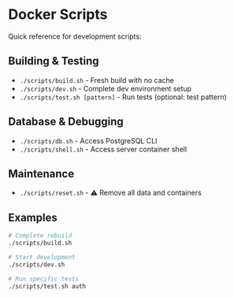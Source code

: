 # Docker Scripts

Quick reference for development scripts:

## Building & Testing

- `./scripts/build.sh` - Fresh build with no cache
- `./scripts/dev.sh` - Complete dev environment setup
- `./scripts/test.sh [pattern]` - Run tests (optional: test pattern)

## Database & Debugging

- `./scripts/db.sh` - Access PostgreSQL CLI
- `./scripts/shell.sh` - Access server container shell

## Maintenance

- `./scripts/reset.sh` - ⚠️ Remove all data and containers

## Examples

```bash
# Complete rebuild
./scripts/build.sh

# Start development
./scripts/dev.sh

# Run specific tests
./scripts/test.sh auth
```
